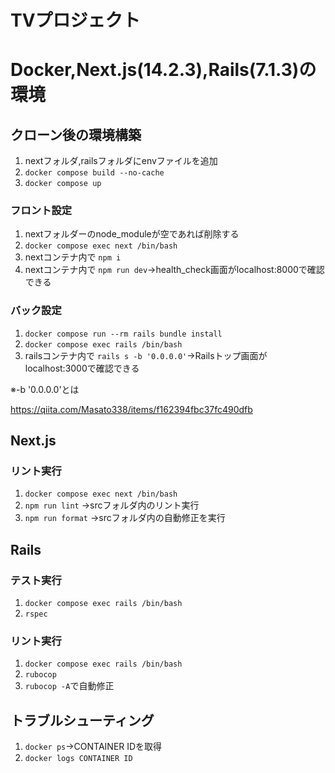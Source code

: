 # TVプロジェクト
# Docker,Next.js(14.2.3),Rails(7.1.3)の環境
## クローン後の環境構築
1. nextフォルダ,railsフォルダにenvファイルを追加
2. `docker compose build --no-cache`
3. `docker compose up`
### フロント設定
1. nextフォルダーのnode_moduleが空であれば削除する
2. `docker compose exec next /bin/bash`
3. nextコンテナ内で `npm i`
4. nextコンテナ内で `npm run dev`→health_check画面がlocalhost:8000で確認できる
### バック設定
1. `docker compose run --rm rails bundle install`
2. `docker compose exec rails /bin/bash`
3. railsコンテナ内で `rails s -b '0.0.0.0'`→Railsトップ画面がlocalhost:3000で確認できる

※-b '0.0.0.0'とは

https://qiita.com/Masato338/items/f162394fbc37fc490dfb

## Next.js
### リント実行
1. `docker compose exec next /bin/bash`
2. `npm run lint` →srcフォルダ内のリント実行
3. `npm run format` →srcフォルダ内の自動修正を実行

## Rails
### テスト実行
1. `docker compose exec rails /bin/bash`
2. `rspec`
### リント実行
1. `docker compose exec rails /bin/bash`
2. `rubocop`
3. `rubocop -A`で自動修正

## トラブルシューティング
1. `docker ps`→CONTAINER IDを取得
2. `docker logs CONTAINER ID`
